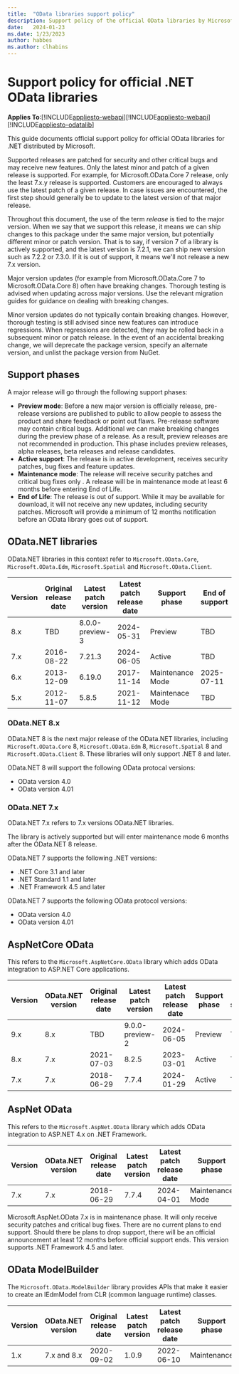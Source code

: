```yaml
---
title:  "OData libraries support policy"
description: Support policy of the official OData libraries by Microsoft.
date:   2024-01-23
ms.date: 1/23/2023
author: habbes
ms.author: clhabins
---
```


# Support policy for official .NET OData libraries

**Applies To**:[!INCLUDE[appliesto-webapi](../includes/appliesto-webapi-v8.md)][!INCLUDE[appliesto-webapi](../includes/appliesto-webapi-v7.md)][!INCLUDE[appliesto-odatalib](../includes/appliesto-odatalib-v7.md)]

This guide documents official support policy for official OData libraries for .NET distributed by Microsoft.

Supported releases are patched for security and other critical bugs and may receive new features. Only the latest minor and patch of a given release is supported. For example, for Microsoft.OData.Core 7 release, only the least 7.x.y release is supported. Customers are encouraged to always use the latest patch of a given release. In case issues are encountered, the first step should generally be to update to the latest version of that major release.

Throughout this document, the use of the term *release* is tied to the major version. When we say that we support this release, it means we can ship changes to this package under the same major version, but potentially different minor or patch version. That is to say, if version 7 of a library is actively supported, and the latest version is 7.2.1, we can ship new version such as 7.2.2 or 7.3.0. If it is out of support, it means we'll not release a new 7.x version.

Major version updates (for example from Microsoft.OData.Core 7 to Microsoft.OData.Core 8) often have breaking changes. Thorough testing is advised when updating across major versions. Use the relevant migration guides for guidance on dealing with breaking changes.

Minor version updates do not typically contain breaking changes. However, thorough testing is still advised since new features can introduce regressions. When regressions are detected, they may be rolled back in a subsequent minor or patch release. In the event of an accidental breaking change, we will deprecate the package version, specify an alternate version, and unlist the package version from NuGet.

## Support phases

A major release will go through the following support phases:

- **Preview mode**: Before a new major version is officially release, pre-release versions are published to public to allow people to assess the product and share feedback or point out flaws. Pre-release software may contain critical bugs. Additional we can make breaking changes during the preview phase of a release. As a result, preview releases are not recommended in production. This phase includes preview releases, alpha releases, beta releases and release candidates.
- **Active support**: The release is in active development, receives security patches, bug fixes and feature updates.
- **Maintenance mode**: The release will receive security patches and critical bug fixes only . A release will be in maintenance mode at least 6 months before entering End of Life.
- **End of Life**: The release is out of support. While it may be available for download, it will not receive any new updates, including security patches. Microsoft will provide a minimum of 12 months notification before an OData library goes out of support.

## OData.NET libraries

OData.NET libraries in this context refer to `Microsoft.OData.Core`, `Microsoft.OData.Edm`, `Microsoft.Spatial` and `Microsoft.OData.Client`.

| Version     | Original release date | Latest patch version  | Latest patch release date | Support phase | End of support |
| ------------|-----------------------|-----------------------|---------------------------|---------------|----------------|
| 8.x | TBD | 8.0.0-preview-3 | 2024-05-31 | Preview | TBD |
| 7.x | 2016-08-22 |7.21.3 |2024-06-05 | Active | TBD |
| 6.x | 2013-12-09 | 6.19.0 | 2017-11-14 | Maintenance Mode | 2025-07-11 |
| 5.x | 2012-11-07 | 5.8.5 | 2021-11-12 | Maintenace Mode | TBD |

### OData.NET 8.x

OData.NET 8 is the next major release of the OData.NET libraries, including `Microsoft.OData.Core` 8, `Microsoft.OData.Edm` 8, `Microsoft.Spatial` 8 and `Microsoft.OData.Client` 8.
These libraries will only support .NET 8 and later.

OData.NET 8 will support the following OData protocal versions:

- OData version 4.0
- OData version 4.01

### OData.NET 7.x

OData.NET 7.x refers to 7.x versions OData.NET libraries.

The library is actively supported but will enter maintenance mode 6 months after the OData.NET 8 release.

OData.NET 7 supports the following .NET versions:

- .NET Core 3.1 and later
- .NET Standard 1.1 and later
- .NET Framework 4.5 and later

OData.NET 7 supports the following OData protocol versions:

- OData version 4.0
- OData version 4.01

## AspNetCore OData

This refers to the `Microsoft.AspNetCore.OData`  library which adds OData integration to ASP.NET Core applications.

| Version     | OData.NET version | Original release date | Latest patch version  | Latest patch release date | Support phase | End of support |
| ------------|-------------------|-----------------------|-----------------------|---------------------------|---------------|----------------|
| 9.x | 8.x | TBD | 9.0.0-preview-2| 2024-06-05 | Preview | TBD |
| 8.x | 7.x | 2021-07-03 | 8.2.5 |2023-03-01 | Active | TBD |
| 7.x | 7.x | 2018-06-29 | 7.7.4 | 2024-01-29 | Active | TBD |

## AspNet OData

This refers to the `Microsoft.AspNet.OData` library which adds OData integration to ASP.NET 4.x on .NET Framework.

| Version     | OData.NET version | Original release date | Latest patch version  | Latest patch release date | Support phase | End of support |
| ------------|-------------------|-----------------------|-----------------------|---------------------------|---------------|----------------|
| 7.x | 7.x | 2018-06-29 | 7.7.4 | 2024-04-01 | Maintenance Mode | TBD |

Microsoft.AspNet.OData 7.x is in maintenance phase. It will only receive security patches and critical bug fixes. There are no current plans to end support. Should there be plans to drop support, there will be an official announcement at least 12 months before official support ends. This version supports .NET Framework 4.5 and later.

## OData ModelBuilder

The `Microsoft.OData.ModelBuilder` library provides APIs that make it easier to create an IEdmModel from CLR (common language runtime) classes.

| Version     | OData.NET version | Original release date | Latest patch version  | Latest patch release date | Support phase | End of support |
| ------------|-------------------|-----------------------|-----------------------|---------------------------|---------------|----------------|
| 1.x | 7.x and 8.x | 2020-09-02 | 1.0.9 | 2022-06-10 | Maintenance | 2025-06-27 |
